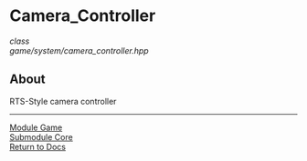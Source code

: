 # Camera_Controller
*class*  
*game/system/camera_controller.hpp*

## About
RTS-Style camera controller

---

[Module Game](../../game.md)  
[Submodule Core](../core.md)  
[Return to Docs](../../../docs.md)